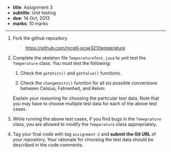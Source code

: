 - **title**: Assignment 3
- **subtitle**: Unit testing
- **due**: 14 Oct, 2013
- **marks**: 10 marks

---

1. Fork the github repository 

      > <https://github.com/mcgill-ecse321/temperature>


2. Complete the skeleton file `TemperatureTest.java` to unit test the
   `Temperature` class. You must test the following:

     1. Check the `getUnits()` and `getValue()` functions.

     2. Check the `changeUnits()` function for all six possible
        conversions between Celsius, Fahrenheit, and Kelvin.

     Explain your reasoning for choosing the particular test data. Note
     that you may have to choose multiple test data for each of the above
     test cases. 

3. While running the above test cases, if you find bugs in the
   `Temeprature` class, you are allowed to modify the `Temperature`
   class appropriately. 

4. Tag your final code with tag `assignment-2` and **submit the Git URL** of
   your repository. Your rationale for choosing the test data should be described
   in the code comments.

    

